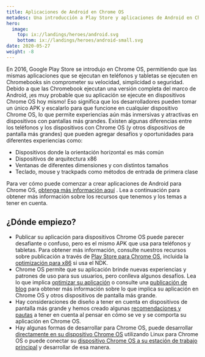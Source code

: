 ```yaml
---
title: Aplicaciones de Android en Chrome OS
metadesc: Una introducción a Play Store y aplicaciones de Android en Chrome OS.
hero:
  image:
    top: ix://landings/heroes/android.svg
    bottom: ix://landings/heroes/android-small.svg
date: 2020-05-27
weight: -8
---
```


En 2016, Google Play Store se introdujo en Chrome OS, permitiendo que las mismas aplicaciones que se ejecutan en teléfonos y tabletas se ejecuten en Chromebooks sin comprometer su velocidad, simplicidad o seguridad. Debido a que las Chromebook ejecutan una versión completa del marco de Android, ¡es muy probable que su aplicación se ejecute en dispositivos Chrome OS hoy mismo! Eso significa que los desarrolladores pueden tomar un único APK y escalarlo para que funcione en cualquier dispositivo Chrome OS, lo que permite experiencias aún más inmersivas y atractivas en dispositivos con pantallas más grandes. Existen algunas diferencias entre los teléfonos y los dispositivos con Chrome OS (y otros dispositivos de pantalla más grandes) que pueden agregar desafíos y oportunidades para diferentes experiencias como:

- Dispositivos donde la orientación horizontal es más común
- Dispositivos de arquitectura x86
- Ventanas de diferentes dimensiones y con distintos tamaños
- Teclado, mouse y trackpads como métodos de entrada de primera clase

Para ver cómo puede comenzar a crear aplicaciones de Android para Chrome OS, [obtenga más información aquí](/{{locale.code}}/android/start) . Lea a continuación para obtener más información sobre los recursos que tenemos y los temas a tener en cuenta.

## ¿Dónde empiezo?

- Publicar su aplicación para dispositivos Chrome OS puede parecer desafiante o confuso, pero es el mismo APK que usa para teléfonos y tabletas. Para obtener más información, consulte nuestros recursos sobre publicación a través de [Play Store para Chrome OS,](/{{locale.code}}/publish) incluida la [optimización para x86](/{{locale.code}}/games/optimizing-games-publishing) si usa el NDK.
- Chrome OS permite que su aplicación brinde nuevas experiencias y patrones de uso para sus usuarios, pero conlleva algunos desafíos. Lea lo que implica [optimizar su aplicación](/{{locale.code}}/android/optimizing) o consulte una [publicación de blog](https://medium.com/androiddevelopers/android-at-large-how-to-bring-optimized-experiences-to-the-big-screen-a50a6784e59d) para obtener más información sobre lo que implica su aplicación en Chrome OS y otros dispositivos de pantalla más grande.
- Hay consideraciones de diseño a tener en cuenta en dispositivos de pantalla más grande y hemos creado algunas [recomendaciones y pautas](/{{locale.code}}/android/design) a tener en cuenta al pensar en cómo se ve y se comporta su aplicación en Chrome OS.
- Hay algunas formas de desarrollar para Chrome OS, puede desarrollar [directamente en su dispositivo Chrome OS](/{{locale.code}}/android-environment/deploying-apps#implementar-desde-chrome-os) utilizando Linux para Chrome OS o puede conectar su [dispositivo Chrome OS a su estación de trabajo principal](/{{locale.code}}/android-environment/deploying-apps#instalar-desde-otro-dispositivo) y desarrollar de esa manera.
